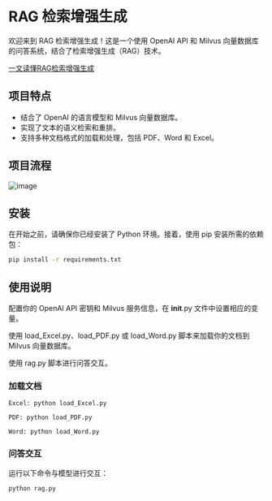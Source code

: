 # RAG 检索增强生成

欢迎来到 RAG 检索增强生成！这是一个使用 OpenAI API 和 Milvus 向量数据库的问答系统，结合了检索增强生成（RAG）技术。

[一文读懂RAG检索增强生成](https://blog.csdn.net/m0_63743577/article/details/135588292?spm=1001.2014.3001.5502)

## 项目特点

- 结合了 OpenAI 的语言模型和 Milvus 向量数据库。
- 实现了文本的语义检索和重排。
- 支持多种文档格式的加载和处理，包括 PDF、Word 和 Excel。

## 项目流程
![image](https://github.com/Shy2593666979/RAG/assets/105286202/b4e71d9d-b1db-457a-a49c-762941ff435c)



## 安装

在开始之前，请确保你已经安装了 Python 环境。接着，使用 pip 安装所需的依赖包：

```bash
pip install -r requirements.txt
```
## 使用说明
配置你的 OpenAI API 密钥和 Milvus 服务信息，在 __init__.py 文件中设置相应的变量。

使用 load_Excel.py、load_PDF.py 或 load_Word.py 脚本来加载你的文档到 Milvus 向量数据库。

使用 rag.py 脚本进行问答交互。
### 加载文档
```shell
Excel: python load_Excel.py

PDF: python load_PDF.py

Word: python load_Word.py

```
### 问答交互
运行以下命令与模型进行交互：
```python
python rag.py
```
